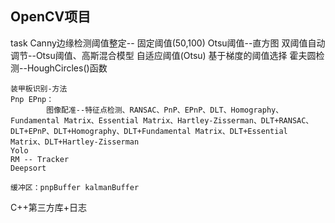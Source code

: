 ## OpenCV项目



task
	Canny边缘检测阈值整定--
			固定阈值(50,100)
			Otsu阈值--直方图
			双阈值自动调节--Otsu阈值、高斯混合模型
			自适应阈值(Otsu)
			基于梯度的阈值选择
			霍夫圆检测--HoughCircles()函数


	装甲板识别-方法
	Pnp EPnp：
			图像配准--特征点检测、RANSAC、PnP、EPnP、DLT、Homography、Fundamental Matrix、Essential Matrix、Hartley-Zisserman、DLT+RANSAC、DLT+EPnP、DLT+Homography、DLT+Fundamental Matrix、DLT+Essential Matrix、DLT+Hartley-Zisserman
	Yolo
	RM -- Tracker
	Deepsort

	缓冲区：pnpBuffer kalmanBuffer


C++第三方库+日志
